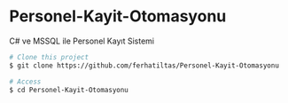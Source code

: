 # Personel-Kayit-Otomasyonu
C# ve MSSQL ile Personel Kayıt Sistemi


```bash
# Clone this project
$ git clone https://github.com/ferhatiltas/Personel-Kayit-Otomasyonu

# Access
$ cd Personel-Kayit-Otomasyonu

```
